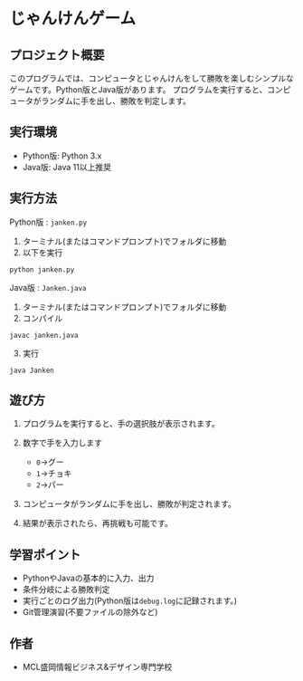 # じゃんけんゲーム

## プロジェクト概要

このプログラムでは、コンピュータとじゃんけんをして勝敗を楽しむシンプルなゲームです。Python版とJava版があります。  プログラムを実行すると、コンピュータがランダムに手を出し、勝敗を判定します。

## 実行環境

- Python版: Python 3.x
- Java版: Java 11以上推奨

## 実行方法

Python版 : `janken.py`
1. ターミナル(またはコマンドプロンプト)でフォルダに移動
2. 以下を実行

```
python janken.py
```

Java版 : `Janken.java`
1. ターミナル(またはコマンドプロンプト)でフォルダに移動
2. コンパイル

```
javac janken.java
```

3. 実行

```
java Janken
```

## 遊び方
1. プログラムを実行すると、手の選択肢が表示されます。
2. 数字で手を入力します    

    - `0`→グー   
    - `1`→チョキ 
    - `2`→パー

3. コンピュータがランダムに手を出し、勝敗が判定されます。
4. 結果が表示されたら、再挑戦も可能です。

## 学習ポイント

- PythonやJavaの基本的に入力、出力
- 条件分岐による勝敗判定
- 実行ごとのログ出力(Python版は`debug.log`に記録されます。)
- Git管理演習(不要ファイルの除外など)

## 作者
- MCL盛岡情報ビジネス&デザイン専門学校

